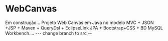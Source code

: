 # WebCanvas
Em construção... Projeto Web Canvas em Java no modelo MVC + JSON +JSP + Maven + QueryDsl + EclipseLink JPA + Bootstrap+CSS + BD MySQL Workbench....
--- change branch to src --
